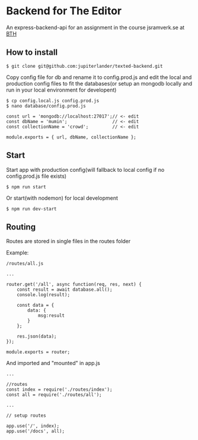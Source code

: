 # Backend for The Editor
An express-backend-api for an assignment in the course jsramverk.se at [BTH](https://www.bth.se/) 

## How to install

```
$ git clone git@github.com:jupiterlander/texted-backend.git
```

Copy config file for db and rename it to config.prod.js and 
edit the local and production config files to fit the databases(or setup an mongodb locally and run in your local environment for developent)
```
$ cp config.local.js config.prod.js
$ nano database/config.prod.js
```
```
const url = 'mongodb://localhost:27017';// <- edit
const dbName = 'mumin';                 // <- edit
const collectionName = 'crowd';         // <- edit

module.exports = { url, dbName, collectionName };

```

## Start
Start app with production config(will fallback to local config if no config.prod.js file exists)
```
$ npm run start
```
Or start(with nodemon) for local development
```
$ npm run dev-start
```



## Routing

Routes are stored in single files in the routes folder

Example:
```
/routes/all.js
```
````
...

router.get('/all', async function(req, res, next) {
    const result = await database.all();
    console.log(result);

    const data = {
        data: {
            msg:result
        }
    };

    res.json(data);
});

module.exports = router;
````

And imported and "mounted" in app.js
```
...

//routes
const index = require('./routes/index');
const all = require('./routes/all');

...

// setup routes

app.use('/', index);
app.use('/docs', all);


```